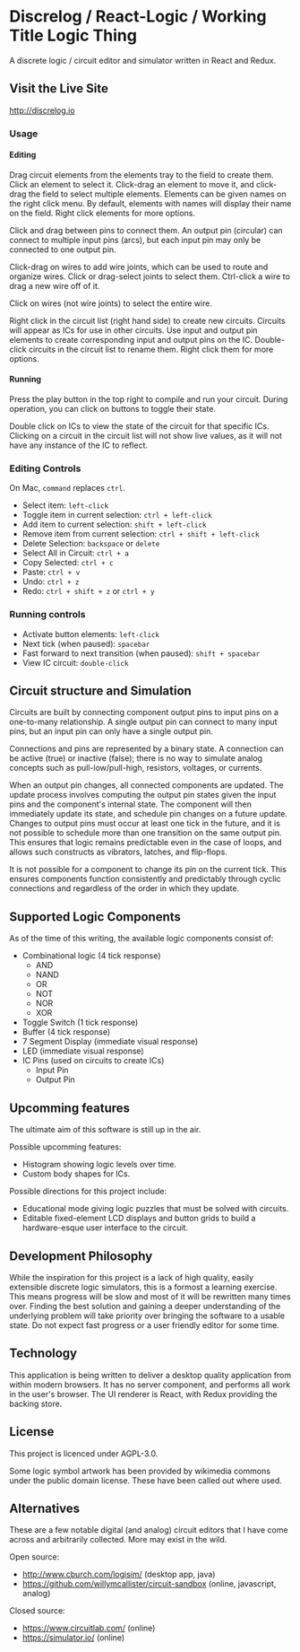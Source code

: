 # Discrelog / React-Logic / Working Title Logic Thing

A discrete logic / circuit editor and simulator written in React and Redux.

## Visit the Live Site

http://discrelog.io

### Usage

#### Editing

Drag circuit elements from the elements tray to the field to create them.
Click an element to select it. Click-drag an element to move it, and click-drag the field to select multiple elements.
Elements can be given names on the right click menu. By default, elements with names will display their name on the field.
Right click elements for more options.

Click and drag between pins to connect them. An output pin (circular) can connect to multiple input pins (arcs), but each input pin may only be connected to one output pin.

Click-drag on wires to add wire joints, which can be used to route and organize wires. Click or drag-select joints to select them.
Ctrl-click a wire to drag a new wire off of it.

Click on wires (not wire joints) to select the entire wire.

Right click in the circuit list (right hand side) to create new circuits. Circuits will appear as ICs for use in other circuits. Use input and output pin elements to create corresponding input
and output pins on the IC.
Double-click circuits in the circuit list to rename them. Right click them for more options.

#### Running

Press the play button in the top right to compile and run your circuit. During operation, you can click on buttons to toggle their state.

Double click on ICs to view the state of the circuit for that specific ICs. Clicking on a circuit in the circuit list will not show live values,
as it will not have any instance of the IC to reflect.

### Editing Controls

On Mac, `command` replaces `ctrl`.

- Select item: `left-click`
- Toggle item in current selection: `ctrl + left-click`
- Add item to current selection: `shift + left-click`
- Remove item from current selection: `ctrl + shift + left-click`
- Delete Selection: `backspace` or `delete`
- Select All in Circuit: `ctrl + a`
- Copy Selected: `ctrl + c`
- Paste: `ctrl + v`
- Undo: `ctrl + z`
- Redo: `ctrl + shift + z` or `ctrl + y`

### Running controls

- Activate button elements: `left-click`
- Next tick (when paused): `spacebar`
- Fast forward to next transition (when paused): `shift + spacebar`
- View IC circuit: `double-click`

## Circuit structure and Simulation

Circuits are built by connecting component output pins to input pins on a one-to-many relationship. A single output pin can connect to many input pins, but an input pin can only have a single output pin.

Connections and pins are represented by a binary state. A connection can be active (true) or inactive (false); there is no way to simulate analog concepts such as pull-low/pull-high, resistors, voltages, or currents.

When an output pin changes, all connected components are updated. The update process involves computing the output pin states given the input pins and the component's internal state. The component will then immediately update its state, and schedule pin changes on a future update. Changes to output pins must occur at least one tick in the future, and it is not possible to schedule more than one transition on the same output pin. This ensures that logic remains predictable even in the case of loops, and allows such constructs as vibrators, latches, and flip-flops.

It is not possible for a component to change its pin on the current tick. This ensures components function consistently and predictably through cyclic connections and regardless of the order in which they update.

## Supported Logic Components

As of the time of this writing, the available logic components consist of:

- Combinational logic (4 tick response)
  - AND
  - NAND
  - OR
  - NOT
  - NOR
  - XOR
- Toggle Switch (1 tick response)
- Buffer (4 tick response)
- 7 Segment Display (immediate visual response)
- LED (immediate visual response)
- IC Pins (used on circuits to create ICs)
  - Input Pin
  - Output Pin

## Upcomming features

The ultimate aim of this software is still up in the air.

Possible upcomming features:

- Histogram showing logic levels over time.
- Custom body shapes for ICs.

Possible directions for this project include:

- Educational mode giving logic puzzles that must be solved with circuits.
- Editable fixed-element LCD displays and button grids to build a hardware-esque user interface to the circuit.

## Development Philosophy

While the inspiration for this project is a lack of high quality, easily extensible discrete logic simulators, this is a formost a learning exercise. This means progress will be slow and most of it will be rewritten many times over. Finding the best solution and gaining a deeper understanding of the underlying problem will take priority over bringing the software to a usable state. Do not expect fast progress or a user friendly editor for some time.

## Technology

This application is being written to deliver a desktop quality application from within modern browsers. It has no server component, and performs all work in the user's browser.
The UI renderer is React, with Redux providing the backing store.

## License

This project is licenced under AGPL-3.0.

Some logic symbol artwork has been provided by wikimedia commons under the public domain license. These have been called out where used.

## Alternatives

These are a few notable digital (and analog) circuit editors that I have come across and arbitrarily collected. More may exist in the wild.

Open source:

- http://www.cburch.com/logisim/ (desktop app, java)
- https://github.com/willymcallister/circuit-sandbox (online, javascript, analog)

Closed source:

- https://www.circuitlab.com/ (online)
- https://simulator.io/ (online)
